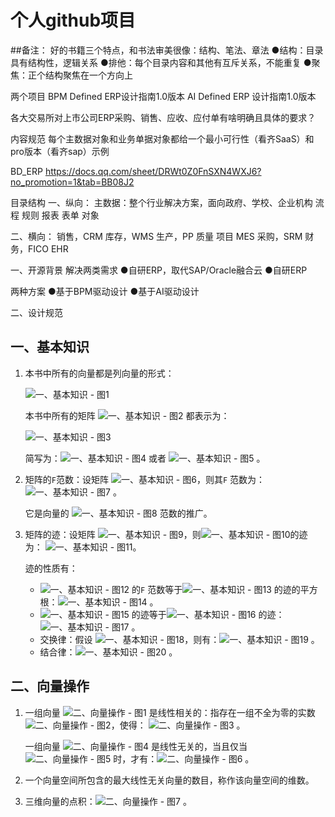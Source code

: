 # 个人github项目

##备注：
好的书籍三个特点，和书法审美很像：结构、笔法、章法
●结构：目录具有结构性，逻辑关系
●排他：每个目录内容和其他有互斥关系，不能重复
●聚焦：正个结构聚焦在一个方向上

两个项目
BPM Defined ERP设计指南1.0版本
AI Defined ERP 设计指南1.0版本

各大交易所对上市公司ERP采购、销售、应收、应付单有啥明确且具体的要求？

内容规范
每个主数据对象和业务单据对象都给一个最小可行性（看齐SaaS）和pro版本（看齐sap）示例


BD_ERP
https://docs.qq.com/sheet/DRWt0Z0FnSXN4WXJ6?no_promotion=1&tab=BB08J2

目录结构
一、纵向：
主数据：整个行业解决方案，面向政府、学校、企业机构
流程
规则
报表
表单
对象


二、横向：
销售，CRM
库存，WMS
生产，PP
质量
项目
MES
采购，SRM
财务，FICO
EHR


一、开源背景
解决两类需求
●自研ERP，取代SAP/Oracle融合云
●自研ERP

两种方案
●基于BPM驱动设计
●基于AI驱动设计

二、设计规范


## 一、基本知识

1. 本书中所有的向量都是列向量的形式：
    
    ![一、基本知识 - 图1](https://static.sitestack.cn/projects/huaxiaozhuan-ai/239aaefa581740e66c088fe9d407fff4.svg)
    
    本书中所有的矩阵 ![一、基本知识 - 图2](https://static.sitestack.cn/projects/huaxiaozhuan-ai/85d0de7405b0093400a5046e64579b3a.svg) 都表示为：
    
    ![一、基本知识 - 图3](https://static.sitestack.cn/projects/huaxiaozhuan-ai/3656d7851918e6722c30500769f9fb14.svg)
    
    简写为：![一、基本知识 - 图4](https://static.sitestack.cn/projects/huaxiaozhuan-ai/70ffbcb4455d9cb8dbb0903ed9f4d232.svg) 或者 ![一、基本知识 - 图5](https://static.sitestack.cn/projects/huaxiaozhuan-ai/bbc4222e3182e63bec325f108a5e08b7.svg) 。
    
2. 矩阵的`F`范数：设矩阵 ![一、基本知识 - 图6](https://static.sitestack.cn/projects/huaxiaozhuan-ai/4c819e57bcb79bd9872d4c58aee2fa06.svg)，则其`F` 范数为：![一、基本知识 - 图7](https://static.sitestack.cn/projects/huaxiaozhuan-ai/26504d626733de561f7f7b5669665b59.svg) 。
    
    它是向量的 ![一、基本知识 - 图8](https://static.sitestack.cn/projects/huaxiaozhuan-ai/63304f0ad202562f9162391f8d2092a9.svg) 范数的推广。
    
3. 矩阵的迹：设矩阵 ![一、基本知识 - 图9](https://static.sitestack.cn/projects/huaxiaozhuan-ai/4c819e57bcb79bd9872d4c58aee2fa06.svg)，则![一、基本知识 - 图10](https://static.sitestack.cn/projects/huaxiaozhuan-ai/7c8823b6d64cb217d9d2bef587a76262.svg)的迹为： ![一、基本知识 - 图11](https://static.sitestack.cn/projects/huaxiaozhuan-ai/311b7d05485736e43897812eddf3c7f5.svg)。
    
    迹的性质有：
    
    - ![一、基本知识 - 图12](https://static.sitestack.cn/projects/huaxiaozhuan-ai/1b1039ab2b6412f97f6771f5f4efef88.svg) 的`F` 范数等于![一、基本知识 - 图13](https://static.sitestack.cn/projects/huaxiaozhuan-ai/70a0fe40f6aa3cab4fa8a56b8b03346a.svg) 的迹的平方根：![一、基本知识 - 图14](https://static.sitestack.cn/projects/huaxiaozhuan-ai/4130deebdbc7238f90f6923552befa63.svg) 。
    - ![一、基本知识 - 图15](https://static.sitestack.cn/projects/huaxiaozhuan-ai/1b1039ab2b6412f97f6771f5f4efef88.svg) 的迹等于![一、基本知识 - 图16](https://static.sitestack.cn/projects/huaxiaozhuan-ai/c20e3a1b073be9b5ed4c530f2be5ad15.svg) 的迹：![一、基本知识 - 图17](https://static.sitestack.cn/projects/huaxiaozhuan-ai/dd6e85f139a5037241ae5a5fe7b6660c.svg) 。
    - 交换律：假设 ![一、基本知识 - 图18](https://static.sitestack.cn/projects/huaxiaozhuan-ai/1a363a8db5137e67c6a1a2cb00bab2ac.svg)，则有：![一、基本知识 - 图19](https://static.sitestack.cn/projects/huaxiaozhuan-ai/097bcb56b62f97a0b7f9c652654d3ce4.svg) 。
    - 结合律：![一、基本知识 - 图20](https://static.sitestack.cn/projects/huaxiaozhuan-ai/af2f15c390ed59f8e9c72c5a22b08f39.svg) 。

## 二、向量操作

1. 一组向量 ![二、向量操作 - 图1](https://static.sitestack.cn/projects/huaxiaozhuan-ai/38cedf88a8ce1550c321c940754d6eaf.svg) 是线性相关的：指存在一组不全为零的实数 ![二、向量操作 - 图2](https://static.sitestack.cn/projects/huaxiaozhuan-ai/c4e2e6d9fa327d8e0c1231b0f8108d9a.svg)，使得： ![二、向量操作 - 图3](https://static.sitestack.cn/projects/huaxiaozhuan-ai/f93fce5714a7a56048285d0e7f652613.svg) 。
    
    一组向量 ![二、向量操作 - 图4](https://static.sitestack.cn/projects/huaxiaozhuan-ai/38cedf88a8ce1550c321c940754d6eaf.svg) 是线性无关的，当且仅当 ![二、向量操作 - 图5](https://static.sitestack.cn/projects/huaxiaozhuan-ai/969eca3559080831f6ce892ac333854f.svg) 时，才有：![二、向量操作 - 图6](https://static.sitestack.cn/projects/huaxiaozhuan-ai/f93fce5714a7a56048285d0e7f652613.svg) 。
    
2. 一个向量空间所包含的最大线性无关向量的数目，称作该向量空间的维数。
    
3. 三维向量的点积：![二、向量操作 - 图7](https://static.sitestack.cn/projects/huaxiaozhuan-ai/8fda2e098f817ca34604bc7385d185d4.svg) 。



